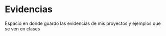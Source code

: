 # Evidencias
Espacio en donde guardo las evidencias de mis proyectos y ejemplos que se ven en clases
